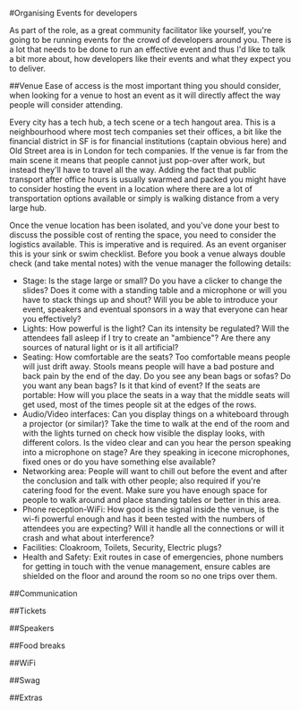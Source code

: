 #Organising Events for developers

As part of the role, as a great community facilitator like yourself, you're going to be running events for the crowd of developers around you.
There is a lot that needs to be done to run an effective event and thus I'd like to talk a bit more about, how developers like their events and what they expect you to deliver.

##Venue
Ease of access is the most important thing you should consider, when looking for a venue to host an event as it will directly affect the way people will consider attending.

Every city has a tech hub, a tech scene or a tech hangout area. This is a neighbourhood where most tech companies set their offices, a bit like the financial district in SF is for financial institutions (captain obvious here) and Old Street area is in London for tech companies. If the venue is far from the main scene it means that people cannot just pop-over after work, but instead they'll have to travel all the way. Adding the fact that public transport after office hours is usually swarmed and packed you might have to consider hosting the event in a location where there are a lot of transportation options available or simply is walking distance from a very large hub.

Once the venue location has been isolated, and you've done your best to discuss the possible cost of renting the space, you need to consider the logistics available. This is imperative and is required. As an event organiser this is your sink or swim checklist.
Before you book a venue always double check (and take mental notes) with the venue manager the following details:

- Stage: Is the stage large or small? Do you have a clicker to change the slides? Does it come with a standing table and a microphone or will you have to stack things up and shout? Will you be able to introduce your event, speakers and eventual sponsors in a way that everyone can hear you effectively?
- Lights: How powerful is the light? Can its intensity be regulated? Will the attendees fall asleep if I try to create an "ambience"? Are there any sources of natural light or is it all artificial?
- Seating: How comfortable are the seats? Too comfortable means people will just drift away. Stools means people will have a bad posture and back pain by the end of the day. Do you see any bean bags or sofas? Do you want any bean bags? Is it that kind of event? If the seats are portable: How will you place the seats in a way that the middle seats will get used, most of the times people sit at the edges of the rows.
- Audio/Video interfaces: Can you display things on a whiteboard through a projector (or similar)? Take the time to walk at the end of the room and with the lights turned on check how visible the display looks, with different colors. Is the video clear and can you hear the person speaking into a microphone on stage? Are they speaking in icecone microphones, fixed ones or do you have something else available?
- Networking area: People will want to chill out before the event and after the conclusion and talk with other people; also required if you're catering food for the event. Make sure you have enough space for people to walk around and place standing tables or better in this area.
- Phone reception-WiFi: How good is the signal inside the venue, is the wi-fi powerful enough and has it been tested with the numbers of attendees you are expecting? Will it handle all the connections or will it crash and what about interference?
- Facilities: Cloakroom, Toilets, Security, Electric plugs?
- Health and Safety: Exit routes in case of emergencies, phone numbers for getting in touch with the venue management, ensure cables are shielded on the floor and around the room so no one trips over them. 

##Communication

##Tickets

##Speakers

##Food breaks

##WiFi

##Swag

##Extras
